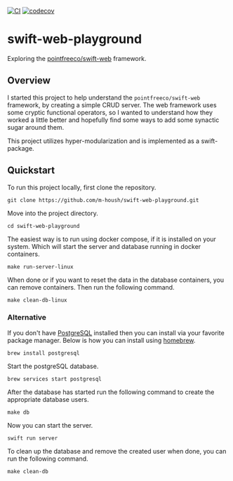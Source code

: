 [![CI](https://github.com/m-housh/swift-web-playground/actions/workflows/ci.yml/badge.svg?branch=main)](https://github.com/m-housh/swift-web-playground/actions/workflows/ci.yml)
[![codecov](https://codecov.io/gh/m-housh/swift-web-playground/branch/main/graph/badge.svg?token=GYr6z4hAce)](https://codecov.io/gh/m-housh/swift-web-playground)

# swift-web-playground

Exploring the [pointfreeco/swift-web](https://github.com/pointfreeco/swift-web) framework.

## Overview

I started this project to help understand the `pointfreeco/swift-web` framework, by creating a
simple CRUD server.  The web framework uses some cryptic functional operators, so I wanted to
understand how they worked a little better and hopefully find some ways to add some synactic sugar
around them.

This project utilizes hyper-modularization and is implemented as a swift-package.

## Quickstart

To run this project locally, first clone the repository.
```
git clone https://github.com/m-housh/swift-web-playground.git
```

Move into the project directory.
```
cd swift-web-playground
```

The easiest way is to run using docker compose, if it is installed on your system.  Which will start the
server and database running in docker containers.
```
make run-server-linux
```

When done or if you want to reset the data in the database containers, you can remove containers. Then run
the following command.
```
make clean-db-linux
```

### Alternative

If you don't have [PostgreSQL](https://www.postgresql.org) installed then you can install via your favorite 
package manager.  Below is how you can install using [homebrew](https://brew.sh).
```
brew install postgresql
```

Start the postgreSQL database.
```
brew services start postgresql
```

After the database has started run the following command to create the appropriate database users.
```
make db
```

Now you can start the server.
```
swift run server
```

To clean up the database and remove the created user when done, you can run the following command.
```
make clean-db
```

